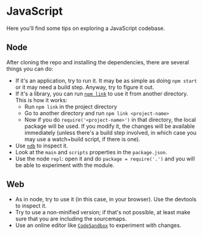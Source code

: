 # JavaScript

Here you'll find some tips on exploring a JavaScript codebase.

## Node

After cloning the repo and installing the dependencies, there are several things you can do:

* If it's an application, try to run it. It may be as simple as doing `npm start` or it may need a build step. Anyway, try to figure it out.
* If it's a library, you can run [`npm link`](https://docs.npmjs.com/cli/link) to use it from another directory. This is how it works:
  - Run `npm link` in the project directory
  - Go to another directory and run `npm link <project-name>`
  - Now if you do `require('<project-name>')` in that directory, the local package will be used. If you modify it, the changes will be available immediately (unless there's a build step involved, in which case you may use a watch+build script, if there is one).
* Use [`ndb`](https://github.com/GoogleChromeLabs/ndb) to inspect it.
* Look at the `main` and `scripts` properties in the `package.json`.
* Use the node `repl`: open it and do `package = require('.')` and you will be able to experiment with the module.

## Web

* As in node, try to use it (in this case, in your browser). Use the devtools to inspect it.
* Try to use a non-minified version; if that's not possible, at least make sure that you are including the sourcemaps.
* Use an online editor like [`CodeSandbox`](https://codesandbox.io/) to experiment with changes.
